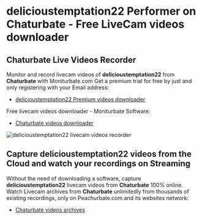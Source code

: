 # delicioustemptation22 Performer on Chaturbate - Free LiveCam videos downloader

## Chaturbate Live Videos Recorder

Monitor and record livecam videos of **delicioustemptation22** from **Chaturbate** with Moniturbate.com
Get a premium trial for free by just and only registering with your Email address:
* [delicioustemptation22 Premium videos downloader](https://moniturbate.com/request-demo-licence-key.html)

Free livecam videos downloader - Moniturbate Software:
* [Chaturbate videos downloader](https://moniturbate.com/moniturbate-download-software.html)

![delicioustemptation22 livecam videos recorder](https://peachurnet.com/templates/moniturbate-software.png)


## Capture delicioustemptation22 videos from the Cloud and watch your recordings on Streaming

Without the need of downloading a software, capture **delicioustemptation22** livecam videos from **Chaturbate** 100% online.
Watch Livecam archives from **Chaturbate** unlimitedly from thousands of existing recordings, only on Peachurbate.com and its websites network:
* [Chaturbate videos archives](https://peachurnet.com/)